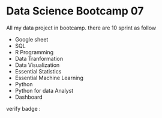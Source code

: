 # Data Science Bootcamp 07
All my data project in bootcamp. there are 10 sprint as follow

- Google sheet
- SQL
- R Programming
- Data Tranformation
- Data Visualization
- Essential Statistics
- Essential Machine Learning
- Python
- Python for data Analyst
- Dashboard

verify badge : 
